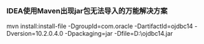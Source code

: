 ### IDEA使用Maven出现jar包无法导入的万能解决方案
mvn install:install-file 
 -DgroupId=com.oracle 
 -DartifactId=ojdbc14
 -Dversion=10.2.0.4.0 
 -Dpackaging=jar 
 -Dfile=D:\ojdbc14.jar
